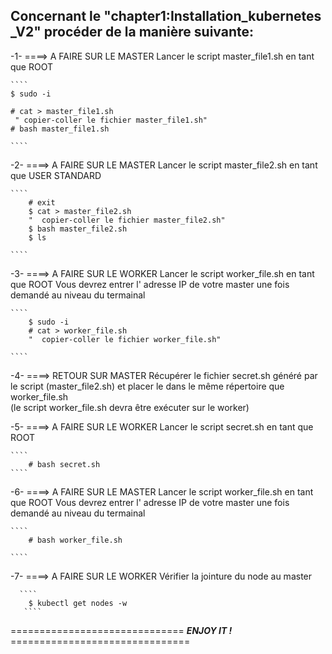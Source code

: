 ## Concernant le  "chapter1:Installation_kubernetes _V2" procéder de la manière suivante: 

-1- ====> A FAIRE SUR LE MASTER
Lancer le script master_file1.sh en tant que ROOT

    ````
    $ sudo -i 
    
    # cat > master_file1.sh
     " copier-coller le fichier master_file1.sh"
    # bash master_file1.sh
    
    ````

-2- ====> A FAIRE SUR LE MASTER 
Lancer le script master_file2.sh en tant que USER STANDARD
    
    ````
        # exit
        $ cat > master_file2.sh 
        "  copier-coller le fichier master_file2.sh"
        $ bash master_file2.sh 
        $ ls
        
    ````

-3- ====> A FAIRE SUR LE WORKER
    Lancer le script worker_file.sh en tant que ROOT
    Vous devrez entrer l' adresse IP de votre master une fois demandé au niveau du termainal
    
    ````
        $ sudo -i  
        # cat > worker_file.sh 
        "  copier-coller le fichier worker_file.sh"  
    
    ````
-4- ====> RETOUR SUR MASTER
    Récupérer le fichier secret.sh généré par le script (master_file2.sh) et placer le dans le même répertoire que worker_file.sh                       
    (le script worker_file.sh devra être exécuter sur le worker)
    
-5- ====> A FAIRE SUR LE WORKER
    Lancer le script secret.sh en tant que ROOT
    
    ````
        # bash secret.sh    
    ````

-6- ====> A FAIRE SUR LE MASTER
    Lancer le script worker_file.sh en tant que ROOT
    Vous devrez entrer l' adresse IP de votre master une fois demandé au niveau du termainal
    
    ````
        # bash worker_file.sh  
    
    ````

-7- ====> A FAIRE SUR LE WORKER
    Vérifier la jointure du node au master

      ````
        $ kubectl get nodes -w
       ````
  ==============================  ***ENJOY IT !***  ===============================
